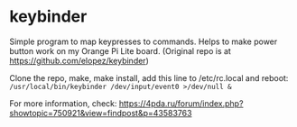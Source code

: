 # keybinder
Simple program to map keypresses to commands. Helps to make power button work on my Orange Pi Lite board.
(Original repo is at https://github.com/elopez/keybinder)

Clone the repo, make, make install, add this line to /etc/rc.local and reboot:
```/usr/local/bin/keybinder /dev/input/event0 >/dev/null &```

For more information, check: https://4pda.ru/forum/index.php?showtopic=750921&view=findpost&p=43583763
